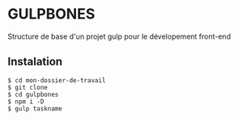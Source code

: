 # GULPBONES

Structure de base d'un projet gulp pour le dévelopement front-end

## Instalation

    $ cd mon-dossier-de-travail
    $ git clone
    $ cd gulpbones
    $ npm i -D
    $ gulp taskname

